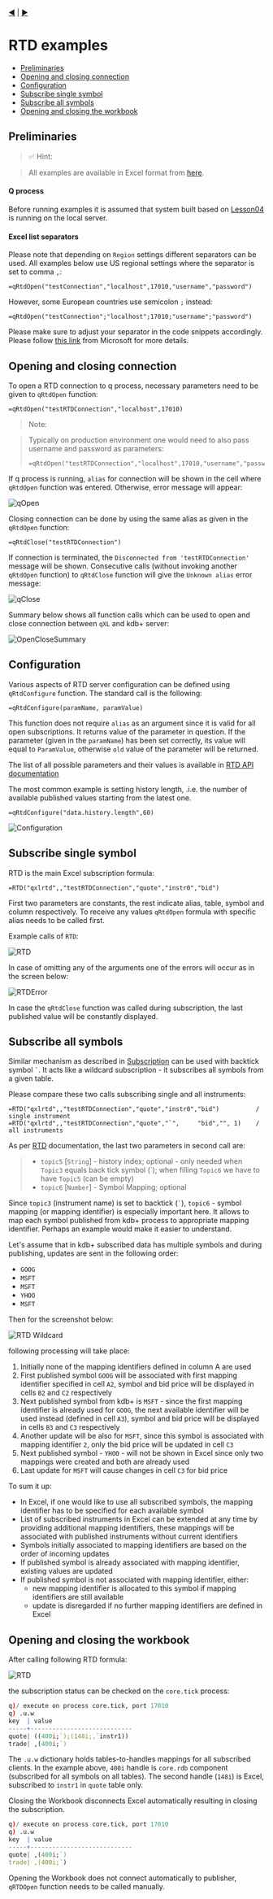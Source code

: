 [:arrow_backward:](RTD-API-Functions.md) | [:arrow_forward:](Type-Mapping.md)

# RTD examples

- [Preliminaries](RTD-Examples.md#preliminaries)
- [Opening and closing connection](RTD-Examples.md#opening-and-closing-connection)
- [Configuration](RTD-Examples.md#configuration)
- [Subscribe single symbol](RTD-Examples.md#subscribe-single-symbol)
- [Subscribe all symbols](RTD-Examples.md#subscribe-all-symbols)
- [Opening and closing the workbook](RTD-Examples.md#open-close)

<!--------------------------------------------------------------------------------------------------------------------->

## Preliminaries

> :white_check_mark: Hint:

> All examples are available in Excel format from [here](examples/).

#### Q process

Before running examples it is assumed that system built based on [Lesson04](../../../../enterprise-components/edit/master/tutorial/Lesson04) is running on the local server. 


#### Excel list separators

Please note that depending on `Region` settings different separators can be used. All examples below use US regional 
settings where the separator is set to comma `,`:

```
=qRtdOpen("testConnection","localhost",17010,"username","password")
```

However, some European countries use semicolon `;` instead:

```
=qRtdOpen("testConnection";"localhost";17010;"username";"password")
```

Please make sure to adjust your separator in the code snippets accordingly. Please follow 
[this link](http://windows.microsoft.com/is-is/windows/change-country-region-setting#1TC=windows-7) from Microsoft 
for more details.

<!--------------------------------------------------------------------------------------------------------------------->
## Opening and closing connection

To open a RTD connection to q process, necessary parameters need to be given to `qRtdOpen` function:

```
=qRtdOpen("testRTDConnection","localhost",17010)
```

> Note:

> Typically on production environment one would need to also pass username and password as parameters:
> ```
> =qRtdOpen("testRTDConnection","localhost",17010,"username","password")
> ```

If q process is running, `alias` for connection will be shown in the cell where `qRtdOpen` function was entered. 
Otherwise, error message will appear:

![qOpen](../doc/img/qRTDOpen.png)


Closing connection can be done by using the same alias as given in the `qRtdOpen` function:

```
=qRtdClose("testRTDConnection")
```

If connection is terminated, the `Disconnected from 'testRTDConnection'` message will be shown. Consecutive calls (without invoking another `qRtdOpen` function) to `qRtdClose` function will give the `Unknown alias` error message:

![qClose](../doc/img/qRTDClose.png)

Summary below shows all function calls which can be used to open and close connection between `qXL` and kdb+ server:

![OpenCloseSummary](../doc/img/qRTDOpen_qRTDClose_summary.png)

## Configuration

Various aspects of RTD server configuration can be defined using `qRtdConfigure` function. The standard call is the following:

```
=qRtdConfigure(paramName, paramValue)
```

This function does not require `alias` as an argument since it is valid for all open subscriptions. It returns value of the parameter in question. If the parameter (given in the `paramName`) has been set correctly, its value will equal to `ParamValue`, otherwise `old` value of the parameter will be returned.

The list of all possible parameters and their values is available in [RTD API documentation](../doc/RTD-API-Functions.md#qrtdconfigure)

The most common example is setting history length, .i.e. the number of available published values starting from the latest one. 

```
=qRtdConfigure("data.history.length",60)
```

![Configuration](../doc/img/qRTDConfigure.png)

## Subscribe single symbol

RTD is the main Excel subscription formula:

```
=RTD("qxlrtd",,"testRTDConnection","quote","instr0","bid")
```

First two parameters are constants, the rest indicate alias, table, symbol and column respectively. To receive any values `qRtdOpen` formula with specific alias needs to be called first.

Example calls of `RTD`:

![RTD](../doc/img/qRTD.png)

In case of omitting any of the arguments one of the errors will occur as in the screen below: 

![RTDError](../doc/img/qRTDError.png)

In case the `qRtdClose` function was called during subscription, the last published value will be constantly displayed.

## Subscribe all symbols

Similar mechanism as described in [Subscription](RTD-Examples.md#subscription) can be used with backtick symbol `` ` ``. It acts like a wildcard subscription - it subscribes all symbols from a given table. 

Please compare these two calls subscribing single and all instruments:

```
=RTD("qxlrtd",,"testRTDConnection","quote","instr0","bid")          / single instrument
=RTD("qxlrtd",,"testRTDConnection","quote","`",     "bid","", 1)    / all instruments
```

As per [RTD](RTD-API-Functions.md#rtd) documentation, the last two parameters in second call are:

> - `topic5` [`String`] - history index; optional - only needed when `Topic3` equals back tick symbol (\`); when filling 
`Topic6` we have to have `Topic5` (can be empty)
> - `topic6` [`Number`] - Symbol Mapping; optional

Since `topic3` (instrument name) is set to backtick (`` ` ``), `topic6` - symbol mapping (or mapping identifier) is especially important here. It allows to map each symbol published from kdb+ process to appropriate mapping identifier. Perhaps an example would make it easier to understand.

Let's assume that in kdb+ subscribed data has multiple symbols and during publishing, updates are sent in the following order:

- `GOOG`
- `MSFT`
- `MSFT`
- `YHOO`
- `MSFT`

Then for the screenshot below:

![RTD Wildcard](../doc/img/wildcard.png)

following processing will take place:

1. Initially none of the mapping identifiers defined in column A are used 
2. First published symbol `GOOG` will be associated with first mapping identifier specified in cell `A2`, symbol and bid price will be displayed in cells `B2` and `C2` respectively
3. Next published symbol from kdb+ is `MSFT` - since the first mapping identifier is already used for `GOOG`, the next available identifier will be used instead (defined in cell `A3`), symbol and bid price will be displayed in cells `B3` and `C3` respectively
4. Another update will be also for `MSFT`, since this symbol is associated with mapping identifier `2`, only the bid price will be updated in cell `C3`
5. Next published symbol - `YHOO` - will not be shown in Excel since only two mappings were created and both are already used
6. Last update for `MSFT` will cause changes in cell `C3` for bid price

To sum it up:
- In Excel, if one would like to use all subscribed symbols, the mapping identifier has to be specified for each available symbol
- List of subscribed instruments in Excel can be extended at any time by providing additional mapping identifiers, these mappings will be associated with published instruments without current identifiers
- Symbols initially associated to mapping identifiers are based on the order of incoming updates
- If published symbol is already associated with mapping identifier, existing values are updated
- If published symbol is not associated with mapping identifier, either:
  - new mapping identifier is allocated to this symbol if mapping identifiers are still available
  - update is disregarded if no further mapping identifiers are defined in Excel

## Opening and closing the workbook

After calling following RTD formula:

![RTD](../doc/img/qRTDinstr1.png)

the subscription status can be checked on the `core.tick` process: 

```q
q)/ execute on process core.tick, port 17010
q) .u.w
key  | value
-----+----------------------------
quote| ((400i;`);(148i;,`instr1))
trade| ,(400i;`)

```

The `.u.w` dictionary holds tables-to-handles mappings for all subscribed clients. In the example above, `400i` handle is `core.rdb` component (subscribed for all symbols on all tables). The second handle (`148i`) is Excel, subscribed to `instr1` in `quote` table only.  

Closing the Workbook disconnects Excel automatically resulting in closing the subscription. 

```q
q)/ execute on process core.tick, port 17010
q) .u.w
key  | value
-----+----------------------------
quote| ,(400i;`)
trade| ,(400i;`)

```

Opening the Workbook does not connect automatically to publisher, `qRTDOpen` function needs to be called manually. 

<!--------------------------------------------------------------------------------------------------------------------->

